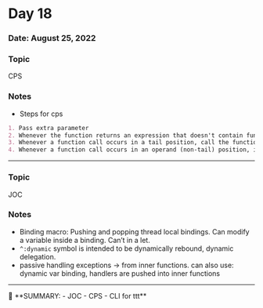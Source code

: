 # Day 18

### Date: August 25, 2022

### Topic

CPS

### Notes

- Steps for cps

```markdown
1. Pass extra parameter
2. Whenever the function returns an expression that doesn't contain function calls, send that expression to the continuation cont instead
3. Whenever a function call occurs in a tail position, call the function with the same continuation - cont
4. Whenever a function call occurs in an operand (non-tail) position, instead perform this call in a new continuation that gives a name to the result and continues with the expression
```

---

### Topic

JOC

### Notes

- Binding macro: Pushing and popping thread local bindings. Can modify a variable inside a binding. Can’t in a let.
- `^:dynamic` symbol is intended to be dynamically rebound, dynamic delegation.
- passive handling exceptions → from inner functions. 
can also use: dynamic var binding, handlers are pushed into inner functions

---

<aside>
📌 **SUMMARY:
- JOC 
- CPS
- CLI for ttt**

</aside>